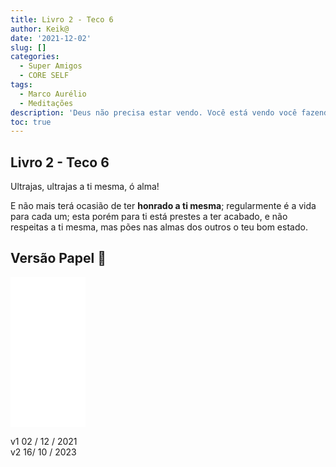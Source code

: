 ```yaml
---
title: Livro 2 - Teco 6
author: Keik@
date: '2021-12-02'
slug: []
categories:
  - Super Amigos
  - CORE SELF
tags:
  - Marco Aurélio
  - Meditações
description: 'Deus não precisa estar vendo. Você está vendo você fazendo papelzinho na vida que daqui a pouco acaba e vc não tomou vergonha na cara.'
toc: true
---
```


## Livro 2 - Teco 6

Ultrajas, ultrajas a ti mesma, ó alma! 

E não mais terá ocasião de ter **honrado a ti mesma**; regularmente é a vida para cada um; esta porém para ti está prestes a ter acabado, e não respeitas a ti mesma, mas pões nas almas dos outros o teu bom estado.


## Versão Papel :book:
<iframe style="width:120px;height:240px;" marginwidth="0" marginheight="0" scrolling="no" frameborder="0" src="//ws-na.amazon-adsystem.com/widgets/q?ServiceVersion=20070822&OneJS=1&Operation=GetAdHtml&MarketPlace=BR&source=ss&ref=as_ss_li_til&ad_type=product_link&tracking_id=mundodekeika-20&language=pt_BR&marketplace=amazon&region=BR&placement=B092FVY4BB&asins=B092FVY4BB&linkId=37c5ec14221f61f811029aa88b520891&show_border=true&link_opens_in_new_window=true"></iframe>
 
v1 02 / 12 / 2021  
v2 16/ 10 / 2023   
